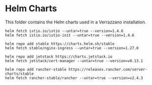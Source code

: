# Helm Charts

This folder contains the Helm charts used in a Verrazzano installation.

```
helm fetch istio.io/istio --untar=true --version=1.4.6
helm fetch istio.io/istio-init --untar=true --version=1.4.6

helm repo add stable https://charts.helm.sh/stable
helm fetch stable/nginx-ingress --untar=true --version=1.27.0

helm repo add jetstack https://charts.jetstack.io
helm fetch jetstack/cert-manager --untar=true --version=v0.13.1

helm repo add rancher-stable https://releases.rancher.com/server-charts/stable
helm fetch rancher-stable/rancher --untar=true --version=v2.4.3
```

